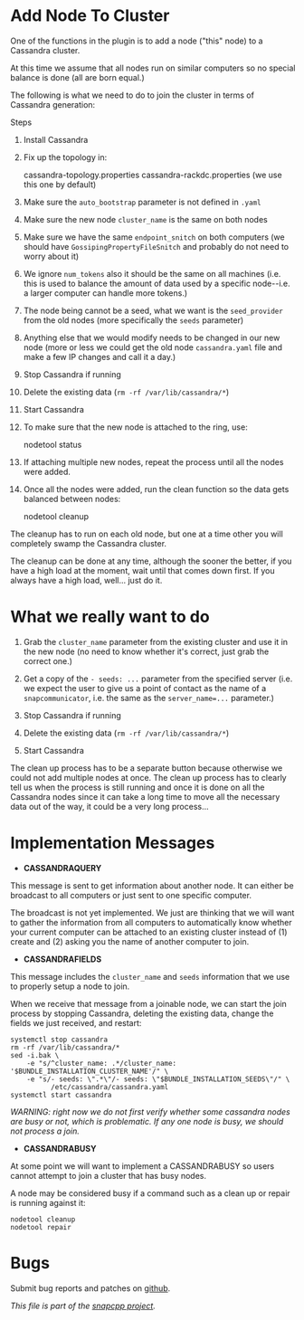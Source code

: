 
Add Node To Cluster
===================

One of the functions in the plugin is to add a node ("this" node) to a
Cassandra cluster.

At this time we assume that all nodes run on similar computers so no
special balance is done (all are born equal.)

The following is what we need to do to join the cluster in terms
of Cassandra generation:

Steps

1. Install Cassandra

2. Fix up the topology in:

    cassandra-topology.properties
    cassandra-rackdc.properties (we use this one by default)

3. Make sure the `auto_bootstrap` parameter is not defined in `.yaml`

4. Make sure the new node `cluster_name` is the same on both nodes

5. Make sure we have the same `endpoint_snitch` on both computers
(we should have `GossipingPropertyFileSnitch` and probably do
not need to worry about it)

6. We ignore `num_tokens` also it should be the same on all machines
(i.e. this is used to balance the amount of data used by a specific
node--i.e. a larger computer can handle more tokens.)

7. The node being cannot be a seed, what we want is the `seed_provider`
from the old nodes (more specifically the `seeds` parameter)

8. Anything else that we would modify needs to be changed in our
new node (more or less we could get the old node `cassandra.yaml`
file and make a few IP changes and call it a day.)

9. Stop Cassandra if running

10. Delete the existing data (`rm -rf /var/lib/cassandra/*`)

11. Start Cassandra

12. To make sure that the new node is attached to the ring, use:

    nodetool status

13. If attaching multiple new nodes, repeat the process until all the
nodes were added.

14. Once all the nodes were added, run the clean function so the data
gets balanced between nodes:

    nodetool cleanup

The cleanup has to run on each old node, but one at a time other you
will completely swamp the Cassandra cluster.

The cleanup can be done at any time, although the sooner the better,
if you have a high load at the moment, wait until that comes down first.
If you always have a high load, well... just do it.


What we really want to do
=========================

1. Grab the `cluster_name` parameter from the existing cluster and use
it in the new node (no need to know whether it's correct, just grab the
correct one.)

2. Get a copy of the `- seeds: ...`  parameter from the specified server
(i.e. we expect the user to give us a point of contact as the name of
a `snapcommunicator`, i.e. the same as the `server_name=...` parameter.)

3. Stop Cassandra if running

4. Delete the existing data (`rm -rf /var/lib/cassandra/*`)

5. Start Cassandra

The clean up process has to be a separate button because otherwise we
could not add multiple nodes at once. The clean up process has to
clearly tell us when the process is still running and once it is done
on all the Cassandra nodes since it can take a long time to move all
the necessary data out of the way, it could be a very long process...


Implementation Messages
=======================

* **CASSANDRAQUERY**

This message is sent to get information about another node. It can
either be broadcast to all computers or just sent to one specific
computer.

The broadcast is not yet implemented. We just are thinking that we
will want to gather the information from all computers to automatically
know whether your current computer can be attached to an existing
cluster instead of (1) create and (2) asking you the name of another
computer to join.

* **CASSANDRAFIELDS**

This message includes the `cluster_name` and `seeds` information that
we use to properly setup a node to join.

When we receive that message from a joinable node, we can start the
join process by stopping Cassandra, deleting the existing data,
change the fields we just received, and restart:

    systemctl stop cassandra
    rm -rf /var/lib/cassandra/*
    sed -i.bak \
        -e "s/^cluster_name: .*/cluster_name: '$BUNDLE_INSTALLATION_CLUSTER_NAME'/" \
        -e "s/- seeds: \".*\"/- seeds: \"$BUNDLE_INSTALLATION_SEEDS\"/" \
              /etc/cassandra/cassandra.yaml
    systemctl start cassandra

*WARNING: right now we do not first verify whether some cassandra nodes
are busy or not, which is problematic. If any one node is busy, we should
not process a join.*

* **CASSANDRABUSY**

At some point we will want to implement a CASSANDRABUSY so users cannot
attempt to join a cluster that has busy nodes.

A node may be considered busy if a command such as a clean up or repair
is running against it:

    nodetool cleanup
    nodetool repair


Bugs
====

Submit bug reports and patches on
[github](https://github.com/m2osw/snapwebsites/issues).


_This file is part of the [snapcpp project](https://snapwebsites.org/)._
